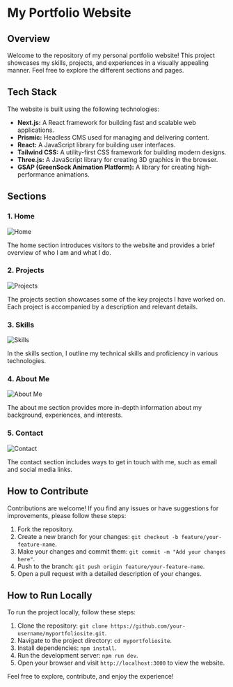<!-- My Portfolio Website -->

<h1>My Portfolio Website</h1>

<!-- Overview -->
<h2>Overview</h2>

<p>Welcome to the repository of my personal portfolio website! This project showcases my skills, projects, and experiences in a visually appealing manner. Feel free to explore the different sections and pages.</p>

<!-- Tech Stack -->
<h2>Tech Stack</h2>

<p>The website is built using the following technologies:</p>

<ul>
  <li><strong>Next.js:</strong> A React framework for building fast and scalable web applications.</li>
  <li><strong>Prismic:</strong> Headless CMS used for managing and delivering content.</li>
  <li><strong>React:</strong> A JavaScript library for building user interfaces.</li>
  <li><strong>Tailwind CSS:</strong> A utility-first CSS framework for building modern designs.</li>
  <li><strong>Three.js:</strong> A JavaScript library for creating 3D graphics in the browser.</li>
  <li><strong>GSAP (GreenSock Animation Platform):</strong> A library for creating high-performance animations.</li>
</ul>

<!-- Sections -->
<h2>Sections</h2>

<!-- Home -->
<h3>1. Home</h3>
<img src="screenshots/home.png" alt="Home" style="max-width: 100%;">

<p>The home section introduces visitors to the website and provides a brief overview of who I am and what I do.</p>

<!-- Projects -->
<h3>2. Projects</h3>
<img src="screenshots/projects.png" alt="Projects" style="max-width: 100%;">

<p>The projects section showcases some of the key projects I have worked on. Each project is accompanied by a description and relevant details.</p>

<!-- Skills -->
<h3>3. Skills</h3>
<img src="screenshots/skills.png" alt="Skills" style="max-width: 100%;">

<p>In the skills section, I outline my technical skills and proficiency in various technologies.</p>

<!-- About Me -->
<h3>4. About Me</h3>
<img src="screenshots/about-me.png" alt="About Me" style="max-width: 100%;">

<p>The about me section provides more in-depth information about my background, experiences, and interests.</p>

<!-- Contact -->
<h3>5. Contact</h3>
<img src="screenshots/contact.png" alt="Contact" style="max-width: 100%;">

<p>The contact section includes ways to get in touch with me, such as email and social media links.</p>

<!-- How to Contribute -->
<h2>How to Contribute</h2>

<p>Contributions are welcome! If you find any issues or have suggestions for improvements, please follow these steps:</p>

<ol>
  <li>Fork the repository.</li>
  <li>Create a new branch for your changes: <code>git checkout -b feature/your-feature-name</code>.</li>
  <li>Make your changes and commit them: <code>git commit -m "Add your changes here"</code>.</li>
  <li>Push to the branch: <code>git push origin feature/your-feature-name</code>.</li>
  <li>Open a pull request with a detailed description of your changes.</li>
</ol>

<!-- How to Run Locally -->
<h2>How to Run Locally</h2>

<p>To run the project locally, follow these steps:</p>

<ol>
  <li>Clone the repository: <code>git clone https://github.com/your-username/myportfoliosite.git</code>.</li>
  <li>Navigate to the project directory: <code>cd myportfoliosite</code>.</li>
  <li>Install dependencies: <code>npm install</code>.</li>
  <li>Run the development server: <code>npm run dev</code>.</li>
  <li>Open your browser and visit <code>http://localhost:3000</code> to view the website.</li>
</ol>

<p>Feel free to explore, contribute, and enjoy the experience!</p>
